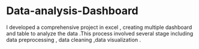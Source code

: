 # Data-analysis-Dashboard
I developed a comprehensive project in excel , creating multiple dashboard and table to analyze the data .This process involved several stage including data preprocessing , data cleaning ,data  visualization .
